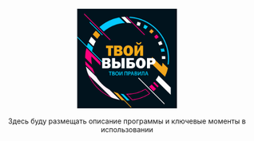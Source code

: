 <p align="center"><img src=".gitimage/logo_frame_text.png" height="200" width="200"></p>
<p align="center">Здесь буду размещать описание программы и ключевые моменты в использовании</p>

